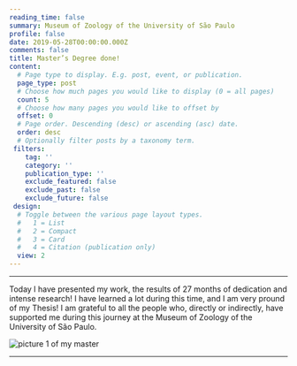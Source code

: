 ```yaml
--- 
reading_time: false
summary: Museum of Zoology of the University of São Paulo
profile: false
date: 2019-05-28T00:00:00.000Z
comments: false
title: Master’s Degree done!
content:
  # Page type to display. E.g. post, event, or publication.
  page_type: post
  # Choose how much pages you would like to display (0 = all pages)
  count: 5
  # Choose how many pages you would like to offset by
  offset: 0
  # Page order. Descending (desc) or ascending (asc) date.
  order: desc
  # Optionally filter posts by a taxonomy term.
 filters:
    tag: ''
    category: ''
    publication_type: ''
    exclude_featured: false
    exclude_past: false
    exclude_future: false
 design:
  # Toggle between the various page layout types.
  #   1 = List
  #   2 = Compact
  #   3 = Card
  #   4 = Citation (publication only)  
  view: 2
---
```


---
Today I have presented my work, the results of 27 months of dedication and intense research! I have learned a lot during this time, and I am very pround of my Thesis! I am grateful to all the people who, directly or indirectly, have supported me during this journey at the Museum of Zoology of the University of São Paulo.

![picture 1 of my master](https://raw.githubusercontent.com/rosanafcunha/rosanafcunha/master/content/post/getting-started/msc2.png "Masters Degree")

---

